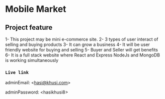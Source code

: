 # Mobile Market

## Project feature
1- This project may be mini e-commerce site.
2- 3 types of user interact of selling and buying products
3- It can grow a business 
4- It will be user friendly website for buying and selling
5- Buyer and Seller will get benefits
6- It is a full stack website where React and Express NodeJs and MongoDB is working simultaneously

### `Live link`

adminEmail: \<hasi@khusi.com\>

adminPassword: \<hasikhusi8\>
